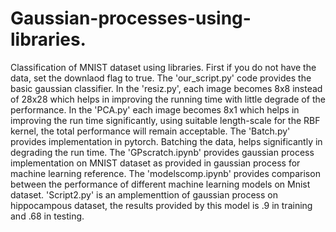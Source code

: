 # Gaussian-processes-using-libraries.
Classification of MNIST dataset using libraries. 
First if you do not have the data, set the downlaod flag to true.
The 'our_script.py' code provides the basic gaussian classifier.
In the 'resiz.py', each image becomes 8x8 instead of 28x28 which helps in improving the running time with little degrade of the performance.
In the 'PCA.py' each image becomes 8x1 which helps in improving the run time significantly, using suitable length-scale for the RBF kernel, the total performance will remain acceptable.
The 'Batch.py' provides implementation in pytorch. Batching the data, helps significantly in degrading the run time.
The 'GPscratch.ipynb' provides gaussian process implementation on MNIST dataset as provided in gaussian process for machine learning reference.
The 'modelscomp.ipynb' provides comparison between the performance of different machine learning models on Mnist dataset.
'Script2.py' is an amplementtion of gaussian process on hippocampous dataset, the results provided by this model is .9 in training and .68 in testing.
